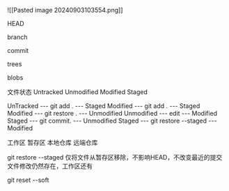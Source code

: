 
![[Pasted image 20240903103554.png]]



HEAD

branch

commit

trees

blobs



文件状态
Untracked
Unmodified
Modified
Staged


UnTracked ---  git add . --- Staged
Modified --- git add .  --- Staged
Modified --- git restore .  --- Unmodified
Unmodified --- edit  --- Modified
Staged --- git commit. --- Unmodified
Staged --- git restore --staged --- Modified


工作区
暂存区
本地仓库
远端仓库


git restore --staged
仅将文件从暂存区移除，不影响HEAD，不改变最近的提交
文件修改仍然存在，工作区还有

git reset --soft  <commit>







